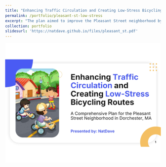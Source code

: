 ```yaml
---
title: "Enhancing Traffic Circulation and Creating Low-Stress Bicycling Routes: A Comprehensive Plan for Pleasant Street, Dorchester, MA"
permalink: /portfolio/pleasant-st-low-stress
excerpt: "The plan aimed to improve the Pleasant Street neighborhood by removing through traffic, ensuring that drivers who do not have local origins or destinations are rerouted away from the area. It also focuses on creating low-stress bicycling streets that provide a safe, comfortable, and enjoyable experience for cyclists by minimizing their exposure to high traffic volumes and speeds."
collection: portfolio
slidesurl: 'https://natdave.github.io/files/pleasant_st.pdf'
---
```

<img src='/images/pleasant_st.jpg' alt="Pleasant Street Neighborhood">
